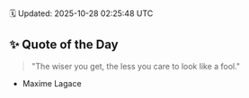 🗓️ Updated: 2025-10-28 02:25:48 UTC

## ✨ Quote of the Day

> "The wiser you get, the less you care to look like a fool."

- Maxime Lagace
